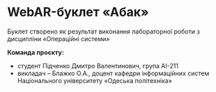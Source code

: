 # WebAR-буклет «Абак»
Буклет створено як результат виконання лабораторної роботи з дисципліни
«Операційні системи»

**Команда проєкту:**
+ студент Підченко Дмитро Валентинович, група АІ-211
+ викладач – Блажко О.А., доцент кафедри інформаційних систем Національного
університету «Одеська політехніка»
